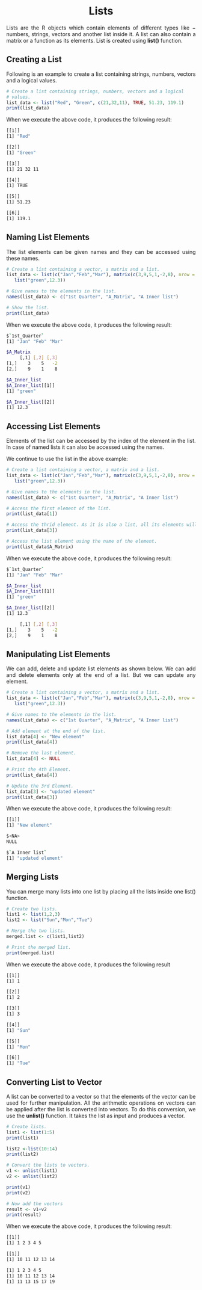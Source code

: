 <div align='justify'>

# <div align='center'>Lists</div>

Lists are the R objects which contain elements of different types like − numbers, strings, vectors and another list inside it. A list can also contain a matrix or a function as its elements. List is created using __list()__ function.

## Creating a List

Following is an example to create a list containing strings, numbers, vectors and a logical values.

```r
# Create a list containing strings, numbers, vectors and a logical
# values.
list_data <- list("Red", "Green", c(21,32,11), TRUE, 51.23, 119.1)
print(list_data)
```

When we execute the above code, it produces the following result:

```bash
[[1]]
[1] "Red"

[[2]]
[1] "Green"

[[3]]
[1] 21 32 11

[[4]]
[1] TRUE

[[5]]
[1] 51.23

[[6]]
[1] 119.1
```

## Naming List Elements

The list elements can be given names and they can be accessed using these names.

```r
# Create a list containing a vector, a matrix and a list.
list_data <- list(c("Jan","Feb","Mar"), matrix(c(3,9,5,1,-2,8), nrow = 2),
   list("green",12.3))

# Give names to the elements in the list.
names(list_data) <- c("1st Quarter", "A_Matrix", "A Inner list")

# Show the list.
print(list_data)
```

When we execute the above code, it produces the following result:

```bash
$`1st_Quarter`
[1] "Jan" "Feb" "Mar"

$A_Matrix
     [,1] [,2] [,3]
[1,]    3    5   -2
[2,]    9    1    8

$A_Inner_list
$A_Inner_list[[1]]
[1] "green"

$A_Inner_list[[2]]
[1] 12.3
```

## Accessing List Elements

Elements of the list can be accessed by the index of the element in the list. In case of named lists it can also be accessed using the names.

We continue to use the list in the above example:

```r
# Create a list containing a vector, a matrix and a list.
list_data <- list(c("Jan","Feb","Mar"), matrix(c(3,9,5,1,-2,8), nrow = 2),
   list("green",12.3))

# Give names to the elements in the list.
names(list_data) <- c("1st Quarter", "A_Matrix", "A Inner list")

# Access the first element of the list.
print(list_data[1])

# Access the thrid element. As it is also a list, all its elements will be printed.
print(list_data[3])

# Access the list element using the name of the element.
print(list_data$A_Matrix)
```

When we execute the above code, it produces the following result:

```bash
$`1st_Quarter`
[1] "Jan" "Feb" "Mar"

$A_Inner_list
$A_Inner_list[[1]]
[1] "green"

$A_Inner_list[[2]]
[1] 12.3

     [,1] [,2] [,3]
[1,]    3    5   -2
[2,]    9    1    8
```

## Manipulating List Elements

We can add, delete and update list elements as shown below. We can add and delete elements only at the end of a list. But we can update any element.

```r
# Create a list containing a vector, a matrix and a list.
list_data <- list(c("Jan","Feb","Mar"), matrix(c(3,9,5,1,-2,8), nrow = 2),
   list("green",12.3))

# Give names to the elements in the list.
names(list_data) <- c("1st Quarter", "A_Matrix", "A Inner list")

# Add element at the end of the list.
list_data[4] <- "New element"
print(list_data[4])

# Remove the last element.
list_data[4] <- NULL

# Print the 4th Element.
print(list_data[4])

# Update the 3rd Element.
list_data[3] <- "updated element"
print(list_data[3])
```

When we execute the above code, it produces the following result:

```bash
[[1]]
[1] "New element"

$<NA>
NULL

$`A Inner list`
[1] "updated element"
```

## Merging Lists

You can merge many lists into one list by placing all the lists inside one list() function.

```r
# Create two lists.
list1 <- list(1,2,3)
list2 <- list("Sun","Mon","Tue")

# Merge the two lists.
merged.list <- c(list1,list2)

# Print the merged list.
print(merged.list)
```

When we execute the above code, it produces the following result

```bash
[[1]]
[1] 1

[[2]]
[1] 2

[[3]]
[1] 3

[[4]]
[1] "Sun"

[[5]]
[1] "Mon"

[[6]]
[1] "Tue"
```

## Converting List to Vector

A list can be converted to a vector so that the elements of the vector can be used for further manipulation. All the arithmetic operations on vectors can be applied after the list is converted into vectors. To do this conversion, we use the __unlist()__ function. It takes the list as input and produces a vector.

```r
# Create lists.
list1 <- list(1:5)
print(list1)

list2 <-list(10:14)
print(list2)

# Convert the lists to vectors.
v1 <- unlist(list1)
v2 <- unlist(list2)

print(v1)
print(v2)

# Now add the vectors
result <- v1+v2
print(result)
```

When we execute the above code, it produces the following result:

```bash
[[1]]
[1] 1 2 3 4 5

[[1]]
[1] 10 11 12 13 14

[1] 1 2 3 4 5
[1] 10 11 12 13 14
[1] 11 13 15 17 19
```

</div>